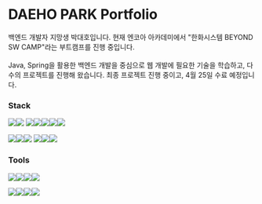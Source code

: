 # DAEHO PARK Portfolio
백엔드 개발자 지망생 박대호입니다. 현재 엔코아 아카데미에서 "한화시스템 BEYOND SW CAMP"라는 부트캠프를 진행 중입니다.</span> <br /><br />
Java, Spring을 활용한 백엔드 개발을 중심으로 웹 개발에 필요한 기술을 학습하고, 다수의 프로젝트를 진행해 왔습니다.
최종 프로젝트 진행 중이고, 4월 25일 수료 예정입니다. 


### Stack
<img src="https://img.shields.io/badge/Vue.js-35495E?style=flate&logo=vuedotjs&logoColor=4FC08D"/><img src="https://img.shields.io/badge/html5-E34F26?style=flat&logo=html5&logoColor=white"/> <img src="https://img.shields.io/badge/css-1572B6?style=flat&logo=css3&logoColor=white"/><img src="https://img.shields.io/badge/javascript-F7DF1E?style=flat&logo=javascript&logoColor=black"/><img src="https://img.shields.io/badge/Java-ED8B00?style=flat&logo=openjdk&logoColor=white"/><img src="https://img.shields.io/badge/spring-6DB33F?style=flat&logo=spring&logoColor=white"/><img src="https://img.shields.io/badge/springboot-6DB33F?style=flat&logo=springboot&logoColor=white"/>

<img src="https://img.shields.io/badge/mariaDB-003545?style=flat&logo=mariaDB&logoColor=white"/><img src="https://img.shields.io/badge/postgresql-4169e1?style=flat&logo=postgresql&logoColor=white"/><img src="https://img.shields.io/badge/linux-FCC624?style=flat&logo=linux&logoColor=black"/>
<img src="https://shields.io/badge/Windows--9cf?logo=Windows&style=social"/><img src="https://img.shields.io/badge/python-3776AB?style=flat&logo=python&logoColor=white"/><img src="https://img.shields.io/badge/Language-C?style=flat&logo=C&logoColor=white&color=%23A8B9CC"/>


### Tools
<img src="https://img.shields.io/badge/Visual%20Studio%20Code-007ACC?style=flat&logo=Visual%20Studio%20Code&logoColor=white"/><img src="https://img.shields.io/badge/Anaconda-44A833?style=flat&logo=Anaconda&logoColor=white"/><img src="https://img.shields.io/badge/Eclipse%20IDE-2C2255?style=flat&logo=Eclipse%20IDE&logoColor=white"/><img src="https://img.shields.io/badge/Git-F05032?style=flat&logo=git&logoColor=white"/>

<img src="https://img.shields.io/badge/GitHub-100000?style=flat&logo=github&logoColor=white"/><img src="https://img.shields.io/badge/Slack-4A154B?style=flat&logo=slack&logoColor=white"/><img src="https://img.shields.io/badge/Postman-FF6C37?style=flat&logo=Postman&logoColor=white"/><img src="https://img.shields.io/badge/Vmware-607078?style=flat&logo=Vmware&logoColor=white"/>
